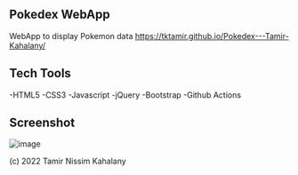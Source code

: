 ## Pokedex WebApp
WebApp to display Pokemon data
https://tktamir.github.io/Pokedex---Tamir-Kahalany/


## Tech Tools
-HTML5
-CSS3
-Javascript
-jQuery
-Bootstrap
-Github Actions

## Screenshot
![image](https://user-images.githubusercontent.com/104828119/171671436-58d97be7-a42a-4e1e-8065-7a98fb821e5c.png)

(c) 2022 Tamir Nissim Kahalany
